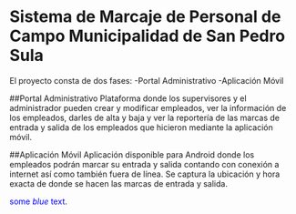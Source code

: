 # Sistema de Marcaje de Personal de Campo Municipalidad de San Pedro Sula
El proyecto consta de dos fases:
-Portal Administrativo
-Aplicación Móvil

##Portal Administrativo
Plataforma donde los supervisores y el administrador pueden crear y modificar empleados, ver la información de los empleados, darles de alta y baja y ver la reportería de las marcas de entrada y salida de los empleados que hicieron mediante la aplicación móvil.

##Aplicación Móvil
Aplicación disponible para Android donde los empleados podrán marcar su entrada y salida contando con conexión a internet así como también fuera de línea.
Se captura la ubicación y hora exacta de donde se hacen las marcas de entrada y salida.

<span style="color:blue">some *blue* text</span>.
